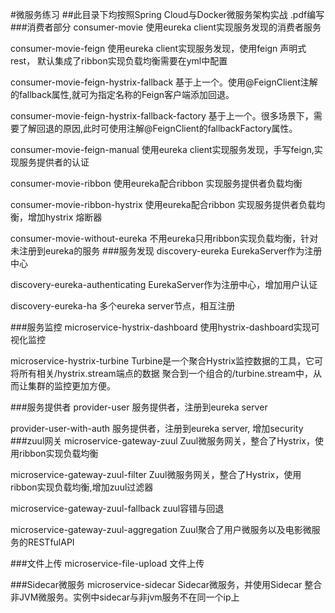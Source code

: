 #微服务练习
##此目录下均按照Spring Cloud与Docker微服务架构实战 .pdf编写
###消费者部分
consumer-movie                  使用eureka client实现服务发现的消费者服务

consumer-movie-feign            使用eureka client实现服务发现，使用feign 声明式rest，
                                默认集成了ribbon实现负载均衡需要在yml中配置
                                
consumer-movie-feign-hystrix-fallback   基于上一个。使用@FeignClient注解的fallback属性,就可为指定名称的Feign客户端添加回退。

consumer-movie-feign-hystrix-fallback-factory   基于上一个。很多场景下，需要了解回退的原因,此时可使用注解@FeignClient的fallbackFactory属性。

consumer-movie-feign-manual     使用eureka client实现服务发现，手写feign,实现服务提供者的认证

consumer-movie-ribbon           使用eureka配合ribbon 实现服务提供者负载均衡

consumer-movie-ribbon-hystrix   使用eureka配合ribbon 实现服务提供者负载均衡，增加hystrix 熔断器

consumer-movie-without-eureka   不用eureka只用ribbon实现负载均衡，针对未注册到eureka的服务
###服务发现
discovery-eureka                EurekaServer作为注册中心

discovery-eureka-authenticating EurekaServer作为注册中心，增加用户认证

discovery-eureka-ha             多个eureka server节点，相互注册

###服务监控
microservice-hystrix-dashboard   使用hystrix-dashboard实现可视化监控

microservice-hystrix-turbine      Turbine是一个聚合Hystrix监控数据的工具，它可将所有相关/hystrix.stream端点的数据
                                  聚合到一个组合的/turbine.stream中，从而让集群的监控更加方便。
                                  
###服务提供者
provider-user                      服务提供者，注册到eureka server

provider-user-with-auth            服务提供者，注册到eureka server, 增加security
###zuul网关
microservice-gateway-zuul          Zuul微服务网关，整合了Hystrix，使用ribbon实现负载均衡

microservice-gateway-zuul-filter    Zuul微服务网关，整合了Hystrix，使用ribbon实现负载均衡,增加zuul过滤器

microservice-gateway-zuul-fallback  zuul容错与回退


microservice-gateway-zuul-aggregation   Zuul聚合了用户微服务以及电影微服务的RESTfulAPI


###文件上传
microservice-file-upload           文件上传

###Sidecar微服务
microservice-sidecar            Sidecar微服务，并使用Sidecar 整合非JVM微服务。实例中sidecar与非jvm服务不在同一个ip上